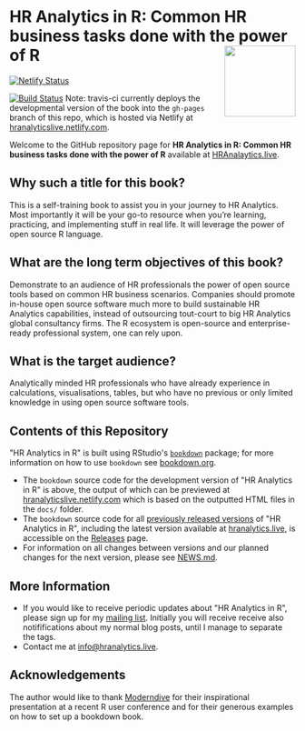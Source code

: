 # HR Analytics in R: Common HR business tasks done with the power of R <img src="images/logos/hex_yellow_text.png" align="right" width=125 />

[![Netlify Status](https://api.netlify.com/api/v1/badges/93377851-6e4f-4e7a-b2f4-6466315ff557/deploy-status)](https://app.netlify.com/sites/suspicious-sinoussi-dab6a9/deploys)

[![Build Status](https://travis-ci.org//Hendrik147/HR_Analytics_in_R_book.svg?branch=master)](https://travis-ci.org//Hendrik147/HR_Analytics_in_R_book) Note: travis-ci currently deploys the developmental version of the book into the `gh-pages` branch of this repo, which is hosted via Netlify at [hranalyticslive.netlify.com](https://hranalyticslive.netlify.com).

Welcome to the GitHub repository page for **HR Analytics in R: Common HR business tasks done with the power of R** available at [HRAnalaytics.live](https://github.com/Hendrik147/HR_Analytics_in_R_book/). 


## Why such a title for this book?

This is a self-training book to assist you in your journey to HR Analytics. Most importantly it will be your go-to resource when you’re learning, practicing, and implementing stuff in real life. It will leverage the power of open source R language.

## What are the long term objectives of this book?

Demonstrate to an audience of HR professionals the power of open source tools based on common HR business scenarios. Companies should promote in-house open source software much more to build sustainable HR Analytics capabilities, instead of outsourcing tout-court to big HR Analytics global consultancy firms. The R ecosystem is open-source and enterprise-ready professional system, one can rely upon.

## What is the target audience?

Analytically minded HR professionals who have already experience in calculations, visualisations, tables, but who have no previous or only limited knowledge in using open source software tools.

## Contents of this Repository

"HR Analytics in R" is built using RStudio's [`bookdown`](https://www.rstudio.com/resources/webinars/introducing-bookdown/) package; for more information on how to use `bookdown` see [bookdown.org](https://bookdown.org/).

* The `bookdown` source code for the development version of "HR Analytics in R" is above, the output of which can be previewed at [hranalyticslive.netlify.com](https://hranalyticslive.netlify.com) which is based on the outputted HTML files in the `docs/` folder.
* The `bookdown` source code for all [previously released versions](https://hranalytics.live/bookdown/index.html#about-book) of "HR Analytics in R", including the latest version available at [hranalytics.live](https://https://hranalytics.live/bookdown/), is accessible on the [Releases](https://github.com/Hendrik147/HR_Analytics_in_R_book/releases) page.
* For information on all changes between versions and our planned changes for the next version, please see [NEWS.md](https://github.com//Hendrik147/HR_Analytics_in_R_book/blob/master/NEWS.md).


## More Information

* If you would like to receive periodic updates about "HR Analytics in R", please sign up for my [mailing list](https://hranalytics.live/signup/). Initially you will receive receive also notififications about my normal blog posts, until I manage to separate the tags.
* Contact me at [info@hranalytics.live](mailto:info@hranalytics.live).
<!--* I am on Twitter at [h_feddersen](https://twitter.com/h_feddersen).-->


## Acknowledgements

The author would like to thank [Moderndive](https://github.com/moderndive/moderndive_book) for their inspirational presentation at a recent R user conference and for their generous examples on how to set up a bookdown book.